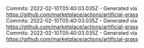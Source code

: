 Commits: 2022-02-10T05:40:03.035Z - Generated via https://github.com/marketplace/actions/artificial-grass
<br>
Commits: 2022-02-10T05:40:03.035Z - Generated via https://github.com/marketplace/actions/artificial-grass
<br>
Commits: 2022-02-10T05:40:03.035Z - Generated via https://github.com/marketplace/actions/artificial-grass
<br>
